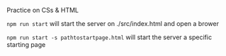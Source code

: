 Practice on CSs & HTML


`npm run start` will start the server on ./src/index.html and open a brower

`npm run start -s pathtostartpage.html` will start the server a specific starting page
 